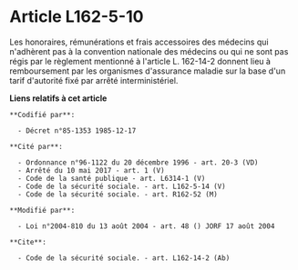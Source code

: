 # Article L162-5-10

Les honoraires, rémunérations et frais accessoires des médecins qui n'adhèrent pas à la convention nationale des médecins ou
qui ne sont pas régis par le règlement mentionné à l'article L. 162-14-2 donnent lieu à remboursement par les organismes
d'assurance maladie sur la base d'un tarif d'autorité fixé par arrêté interministériel.

**Liens relatifs à cet article**

	**Codifié par**:

	  - Décret n°85-1353 1985-12-17

	**Cité par**:

	  - Ordonnance n°96-1122 du 20 décembre 1996 - art. 20-3 (VD)
	  - Arrêté du 10 mai 2017 - art. 1 (V)
	  - Code de la santé publique - art. L6314-1 (V)
	  - Code de la sécurité sociale. - art. L162-5-14 (V)
	  - Code de la sécurité sociale. - art. R162-52 (M)

	**Modifié par**:

	  - Loi n°2004-810 du 13 août 2004 - art. 48 () JORF 17 août 2004

	**Cite**:

	  - Code de la sécurité sociale. - art. L162-14-2 (Ab)
